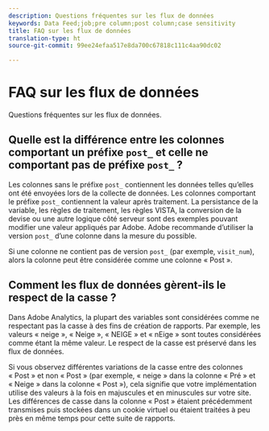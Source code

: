 ```yaml
---
description: Questions fréquentes sur les flux de données
keywords: Data Feed;job;pre column;post column;case sensitivity
title: FAQ sur les flux de données
translation-type: ht
source-git-commit: 99ee24efaa517e8da700c67818c111c4aa90dc02

---
```



# FAQ sur les flux de données

Questions fréquentes sur les flux de données.

## Quelle est la différence entre les colonnes comportant un préfixe `post_` et celle ne comportant pas de préfixe `post_` ?

Les colonnes sans le préfixe `post_` contiennent les données telles qu’elles ont été envoyées lors de la collecte de données. Les colonnes comportant le préfixe `post_` contiennent la valeur après traitement. La persistance de la variable, les règles de traitement, les règles VISTA, la conversion de la devise ou une autre logique côté serveur sont des exemples pouvant modifier une valeur appliqués par Adobe. Adobe recommande d’utiliser la version `post_` d’une colonne dans la mesure du possible.

Si une colonne ne contient pas de version `post_` (par exemple, `visit_num`), alors la colonne peut être considérée comme une colonne « Post ».

## Comment les flux de données gèrent-ils le respect de la casse ?

Dans Adobe Analytics, la plupart des variables sont considérées comme ne respectant pas la casse à des fins de création de rapports. Par exemple, les valeurs « neige », « Neige », « NEIGE » et « nEige » sont toutes considérées comme étant la même valeur. Le respect de la casse est préservé dans les flux de données.

Si vous observez différentes variations de la casse entre des colonnes « Post » et non « Post » (par exemple, « neige » dans la colonne « Pré » et « Neige » dans la colonne « Post »), cela signifie que votre implémentation utilise des valeurs à la fois en majuscules et en minuscules sur votre site. Les différences de casse dans la colonne « Post » étaient précédemment transmises puis stockées dans un cookie virtuel ou étaient traitées à peu près en même temps pour cette suite de rapports.
